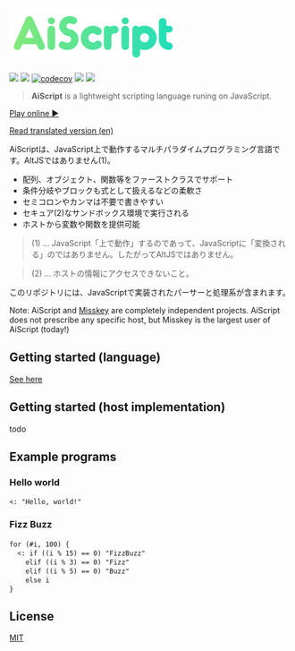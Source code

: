 <h1><img src="./aiscript.svg" alt="AiScript" width="300"></h1>

[![](https://img.shields.io/npm/v/@syuilo/aiscript.svg?style=flat-square)](https://www.npmjs.com/package/@syuilo/aiscript)
![](https://github.com/syuilo/aiscript/workflows/ci/badge.svg)
[![codecov](https://codecov.io/gh/syuilo/aiscript/branch/master/graph/badge.svg?token=R6IQZ3QJOL)](https://codecov.io/gh/syuilo/aiscript)
[![](https://img.shields.io/badge/license-MIT-444444.svg?style=flat-square)](http://opensource.org/licenses/MIT)
[![](https://img.shields.io/badge/PRs-welcome-brightgreen.svg?style=flat-square&logo=github)](http://makeapullrequest.com)

> **AiScript** is a lightweight scripting language runing on JavaScript.

[Play online ▶](https://syuilo.github.io/aiscript/)

[Read translated version (en)](./translations/en/README.md)

AiScriptは、JavaScript上で動作するマルチパラダイムプログラミング言語です。AltJSではありません(1)。

* 配列、オブジェクト、関数等をファーストクラスでサポート
* 条件分岐やブロックも式として扱えるなどの柔軟さ
* セミコロンやカンマは不要で書きやすい
* セキュア(2)なサンドボックス環境で実行される
* ホストから変数や関数を提供可能

> (1) ... JavaScript「上で動作」するのであって、JavaScriptに「変換される」のではありません。したがってAltJSではありません。

> (2) ... ホストの情報にアクセスできないこと。

このリポジトリには、JavaScriptで実装されたパーサーと処理系が含まれます。

Note: AiScript and [Misskey](https://github.com/syuilo/misskey) are completely independent projects. AiScript does not prescribe any specific host, but Misskey is the largest user of AiScript (today!)

## Getting started (language)
[See here](./docs/get-started.md)

## Getting started (host implementation)
todo

## Example programs
### Hello world
```
<: "Hello, world!"
```

### Fizz Buzz
```
for (#i, 100) {
  <: if ((i % 15) == 0) "FizzBuzz"
    elif ((i % 3) == 0) "Fizz"
    elif ((i % 5) == 0) "Buzz"
    else i
}
```

## License
[MIT](LICENSE)
